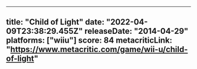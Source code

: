 
---
title: "Child of Light"
date: "2022-04-09T23:38:29.455Z"
releaseDate: "2014-04-29"
platforms: ["wiiu"]
score: 84
metacriticLink: "https://www.metacritic.com/game/wii-u/child-of-light"
---
